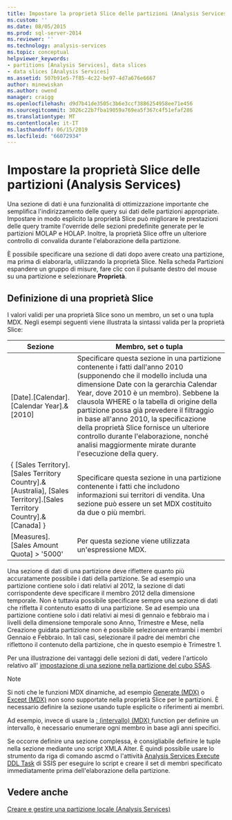 ```yaml
---
title: Impostare la proprietà Slice delle partizioni (Analysis Services) | Microsoft Docs
ms.custom: ''
ms.date: 08/05/2015
ms.prod: sql-server-2014
ms.reviewer: ''
ms.technology: analysis-services
ms.topic: conceptual
helpviewer_keywords:
- partitions [Analysis Services], data slices
- data slices [Analysis Services]
ms.assetid: 507b91e5-7f85-4c22-be97-4d7a676e6667
author: minewiskan
ms.author: owend
manager: craigg
ms.openlocfilehash: d9d7b41de3505c3b6e3ccf3886254958ee71e456
ms.sourcegitcommit: 3026c22b7fba19059a769ea5f367c4f51efaf286
ms.translationtype: MT
ms.contentlocale: it-IT
ms.lasthandoff: 06/15/2019
ms.locfileid: "66072934"
---
```

# <a name="set-the-partition-slice-property-analysis-services"></a>Impostare la proprietà Slice delle partizioni (Analysis Services)
  Una sezione di dati è una funzionalità di ottimizzazione importante che semplifica l'indirizzamento delle query sui dati delle partizioni appropriate. Impostare in modo esplicito la proprietà Slice può migliorare le prestazioni delle query tramite l'override delle sezioni predefinite generate per le partizioni MOLAP e HOLAP. Inoltre, la proprietà Slice offre un ulteriore controllo di convalida durante l'elaborazione della partizione.  
  
 È possibile specificare una sezione di dati dopo avere creato una partizione, ma prima di elaborarla, utilizzando la proprietà Slice. Nella scheda Partizioni espandere un gruppo di misure, fare clic con il pulsante destro del mouse su una partizione e selezionare **Proprietà**.  
  
## <a name="defining-a-slice"></a>Definizione di una proprietà Slice  
 I valori validi per una proprietà Slice sono un membro, un set o una tupla MDX. Negli esempi seguenti viene illustrata la sintassi valida per la proprietà Slice:  
  
|Sezione|Membro, set o tupla|  
|-----------|--------------------------|  
|[Date].[Calendar].[Calendar Year].&[2010]|Specificare questa sezione in una partizione contenente i fatti dall'anno 2010 (supponendo che il modello includa una dimensione Date con la gerarchia Calendar Year, dove 2010 è un membro). Sebbene la clausola WHERE o la tabella di origine della partizione possa già prevedere il filtraggio in base all'anno 2010, la specificazione della proprietà Slice fornisce un ulteriore controllo durante l'elaborazione, nonché analisi maggiormente mirate durante l'esecuzione della query.|  
|{ [Sales Territory].[Sales Territory Country].&[Australia], [Sales Territory].[Sales Territory Country].&[Canada] }|Specificare questa sezione in una partizione contenente i fatti che includono informazioni sui territori di vendita. Una sezione può essere un set MDX costituito da due o più membri.|  
|[Measures].[Sales Amount Quota] > '5000'|Per questa sezione viene utilizzata un'espressione MDX.|  
  
 Una sezione di dati di una partizione deve riflettere quanto più accuratamente possibile i dati della partizione. Se ad esempio una partizione contiene solo i dati relativi al 2012, la sezione di dati corrispondente deve specificare il membro 2012 della dimensione temporale. Non è tuttavia possibile specificare sempre una sezione di dati che rifletta il contenuto esatto di una partizione. Se ad esempio una partizione contiene solo i dati relativi ai mesi di gennaio e febbraio ma i livelli della dimensione temporale sono Anno, Trimestre e Mese, nella Creazione guidata partizione non è possibile selezionare entrambi i membri Gennaio e Febbraio. In tali casi, selezionare il padre dei membri che riflettono il contenuto della partizione, che in questo esempio è Trimestre 1.  
  
 Per una illustrazione dei vantaggi delle sezioni di dati, vedere l'articolo relativo all' [impostazione di una sezione nella partizione del cubo SSAS](https://go.microsoft.com/fwlink/?LinkId=317783).  
  
> [!NOTE]  
>  Si noti che le funzioni MDX dinamiche, ad esempio [Generate &#40;MDX&#41;](/sql/mdx/generate-mdx) o [Except &#40;MDX&#41;](/sql/mdx/except-mdx-function) non sono supportate nella proprietà Slice per le partizioni. È necessario definire la sezione usando tuple esplicite o riferimenti ai membri.  
>   
>  Ad esempio, invece di usare la [: &#40;intervallo&#41; &#40;MDX&#41; ](/sql/mdx/range-mdx) function per definire un intervallo, è necessario enumerare ogni membro in base agli anni specifici.  
>   
>  Se occorre definire una sezione complessa, è consigliabile definire le tuple nella sezione mediante uno script XMLA Alter. È quindi possibile usare lo strumento da riga di comando ascmd o l'attività [Analysis Services Execute DDL Task](../../integration-services/control-flow/analysis-services-execute-ddl-task.md) di SSIS per eseguire lo script e creare il set di membri specificato immediatamente prima dell'elaborazione della partizione.  
  
## <a name="see-also"></a>Vedere anche  
 [Creare e gestire una partizione locale &#40;Analysis Services&#41;](create-and-manage-a-local-partition-analysis-services.md)  
  
  
